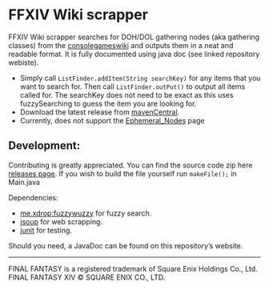 # FFXIV Wiki scrapper
FFXIV Wiki scrapper searches for DOH/DOL gathering nodes (aka gathering classes) from
the [consolegameswiki](https://ffxiv.consolegameswiki.com/wiki/Unspoiled_Nodes)
and outputs them in a neat and readable format. It is fully documented using java doc (see linked repository webiste).

- Simply call `ListFinder.addItem(String searchKey)` for any items that you want to search for. Then call `ListFinder.outPut()` to output all items 
called for. The searchKey does not need to be exact as this uses fuzzySearching to guess the item you are looking for.
- Download the latest release from [mavenCentral](https://search.maven.org/artifact/io.github.Core310/FFXIV-Wiki-Fetcher).
- Currently, does not support the
  [Ephemeral_Nodes](https://ffxiv.consolegameswiki.com/wiki/Ephemeral_Nodes) page
## Development:
Contributing is greatly appreciated. You can find the source code zip here [releases page](https://github.com/Core310/FFXIV-Wiki-Fetcher/releases).
If you wish to build the file yourself run `makeFile();` in Main.java

Dependencies:
- [me.xdrop:fuzzywuzzy](https://github.com/xdrop/fuzzywuzzy) for fuzzy search.
- [jsoup](https://jsoup.org/) for web scrapping.
- [junit](https://github.com/junit-team/junit5) for testing.

Should you need, a JavaDoc can be found on this repository’s website.

---
FINAL FANTASY is a registered trademark of Square Enix Holdings Co., Ltd.<br />
FINAL FANTASY XIV © SQUARE ENIX CO., LTD.
